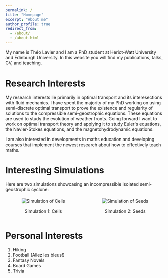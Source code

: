 ```yaml
---
permalink: /
title: "Homepage"
excerpt: "About me"
author_profile: true
redirect_from: 
  - /about/
  - /about.html
---
```


My name is Théo Lavier and I am a PhD student at Heriot-Watt University and Edinburgh University. In this website you will find my publications, talks, CV, and teaching.

Research Interests
======
My research interests lie primarily in optimal transport and its interesections with fluid mechanics. I have spent the majority of my PhD working on using semi-discrete optimal transport to prove the existence and regularity of solutions to the compressible semi-geostrophic equations. These equations are used to study the evolution of weather fronts. Going forward I want to work on optimal transport theory and applying it to study Euler's equations, the Navier-Stokes equations, and the magnetohydrodynamic equations.  

I am also interested in developments in maths education and developing courses that implement the newest research about how to effectively teach maths. 

Interesting Simulations
======
Here are two simulations showcasing an incompressible isolated semi-geostrophic cyclone:

<div style="display: flex; justify-content: space-between; align-items: center; flex-wrap: nowrap; margin-top: 20px; gap: 20px;">
  <div style="text-align: center; flex: 1;">
    <img src="assets/Cells.webp" alt="Simulation of Cells" style="max-width: 100%; height: auto;">
    <p>Simulation 1: Cells</p>
  </div>
  <div style="text-align: center; flex: 1;">
    <img src="assets/Seeds.webp" alt="Simulation of Seeds" style="max-width: 100%; height: auto;">
    <p>Simulation 2: Seeds</p>
  </div>
</div>

Personal Interests
======
1. Hiking
1. Football (Allez les bleus!)
1. Fantasy Novels
1. Board Games
1. Trivia